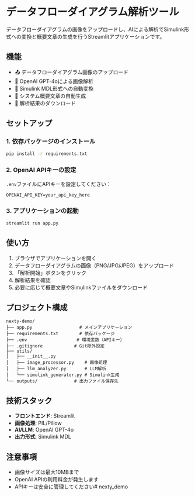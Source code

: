 # データフローダイアグラム解析ツール

データフローダイアグラムの画像をアップロードし、AIによる解析でSimulink形式への変換と概要文章の生成を行うStreamlitアプリケーションです。

## 機能

- 📤 データフローダイアグラム画像のアップロード
- 🤖 OpenAI GPT-4oによる画像解析
- 🔄 Simulink MDL形式への自動変換
- 📝 システム概要文章の自動生成
- 💾 解析結果のダウンロード

## セットアップ

### 1. 依存パッケージのインストール

```bash
pip install -r requirements.txt
```

### 2. OpenAI APIキーの設定

`.env`ファイルにAPIキーを設定してください：

```
OPENAI_API_KEY=your_api_key_here
```

### 3. アプリケーションの起動

```bash
streamlit run app.py
```

## 使い方

1. ブラウザでアプリケーションを開く
2. データフローダイアグラムの画像（PNG/JPG/JPEG）をアップロード
3. 「解析開始」ボタンをクリック
4. 解析結果を確認
5. 必要に応じて概要文章やSimulinkファイルをダウンロード

## プロジェクト構成

```
nexty-demo/
├── app.py                  # メインアプリケーション
├── requirements.txt        # 依存パッケージ
├── .env                   # 環境変数（APIキー）
├── .gitignore            # Git除外設定
├── utils/
│   ├── __init__.py
│   ├── image_processor.py    # 画像処理
│   ├── llm_analyzer.py       # LLM解析
│   └── simulink_generator.py # Simulink生成
└── outputs/              # 出力ファイル保存先
```

## 技術スタック

- **フロントエンド**: Streamlit
- **画像処理**: PIL/Pillow
- **AI/LLM**: OpenAI GPT-4o
- **出力形式**: Simulink MDL

## 注意事項

- 画像サイズは最大10MBまで
- OpenAI APIの利用料金が発生します
- APIキーは安全に管理してください# nexty_demo
